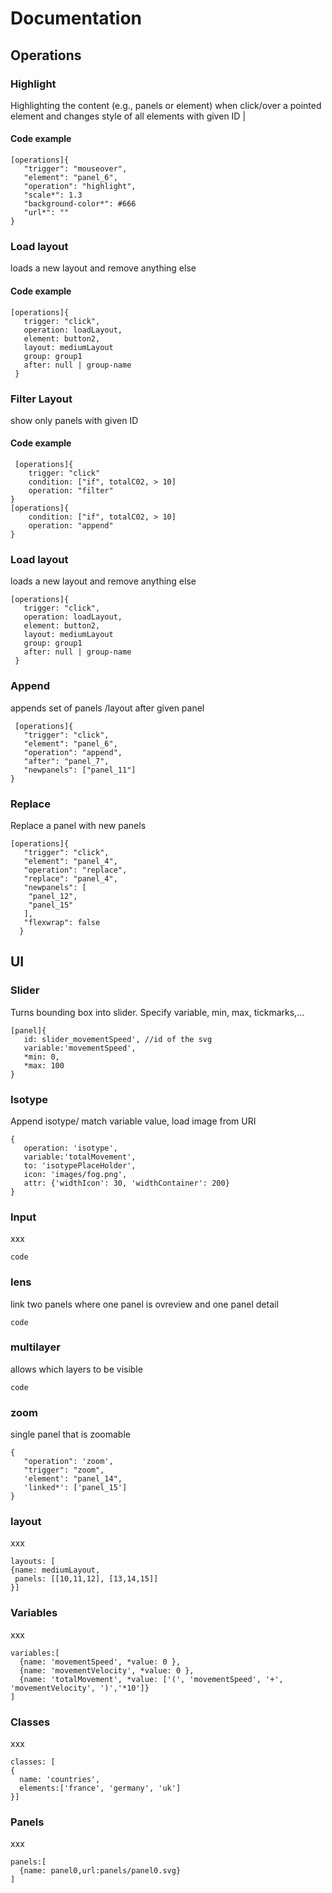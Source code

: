 # Documentation 

## Operations

### Highlight

Highlighting the content (e.g., panels or element) when click/over a pointed element and changes style of all elements with given ID |

#### Code example
```
[operations]{
   "trigger": "mouseover",
   "element": "panel_6",
   "operation": "highlight",
   "scale*": 1.3
   "background-color*": #666
   "url*": ""
}
```
### Load layout
loads a new layout and remove anything else
#### Code example
```
[operations]{ 
   trigger: "click",
   operation: loadLayout,
   element: button2,
   layout: mediumLayout
   group: group1
   after: null | group-name
 }
```
 
 ### Filter Layout
 show only panels with given ID
 #### Code example
```
 [operations]{ 
    trigger: "click"    
    condition: ["if", totalC02, > 10]
    operation: "filter"
}
[operations]{   
    condition: ["if", totalC02, > 10]
    operation: "append"
}
```
### Load layout
loads a new layout and remove anything else
```
[operations]{ 
   trigger: "click",
   operation: loadLayout,
   element: button2,
   layout: mediumLayout
   group: group1
   after: null | group-name
 }
```
 ### Append
 appends set of panels /layout after given panel
```
 [operations]{
   "trigger": "click",
   "element": "panel_6",
   "operation": "append",
   "after": "panel_7",
   "newpanels": ["panel_11"]
}
```
### Replace
Replace a panel with new panels
```
[operations]{
   "trigger": "click",
   "element": "panel_4",
   "operation": "replace",
   "replace": "panel_4",
   "newpanels": [
    "panel_12",
    "panel_15"
   ],
   "flexwrap": false
  }
```
## UI

### Slider
Turns bounding box into slider. Specify variable, min, max, tickmarks,... 
```
[panel]{ 
   id: slider_movementSpeed', //id of the svg
   variable:'movementSpeed',
   *min: 0,
   *max: 100
}
```

### Isotype
Append isotype/ match variable value, load image from URI
```
{
   operation: 'isotype', 
   variable:'totalMovement',
   to: 'isotypePlaceHolder',
   icon: 'images/fog.png',
   attr: {'widthIcon': 30, 'widthContainer': 200}
}
```
### Input
xxx
```
code
```
### lens
link two panels where one panel is ovreview and one panel detail

```
code
```
### multilayer
allows which layers to be visible

```
code
```
### zoom 
single panel that is zoomable
```
{
   "operation": 'zoom', 
   "trigger": "zoom",
   'element': "panel_14",
   'linked*': ['panel_15']
}
```
### layout
xxx
```
layouts: [
{name: mediumLayout,
 panels: [[10,11,12], [13,14,15]]
}]
```
### Variables
xxx
```
variables:[
  {name: 'movementSpeed', *value: 0 },
  {name: 'movementVelocity', *value: 0 },
  {name: 'totalMovement', *value: ['(', 'movementSpeed', '+', 'movementVelocity', ')','*10']}
]
```

### Classes
xxx
```
classes: [
{
  name: 'countries',
  elements:['france', 'germany', 'uk']
}]
```
### Panels
xxx
```
panels:[
  {name: panel0,url:panels/panel0.svg}
]
```

  
